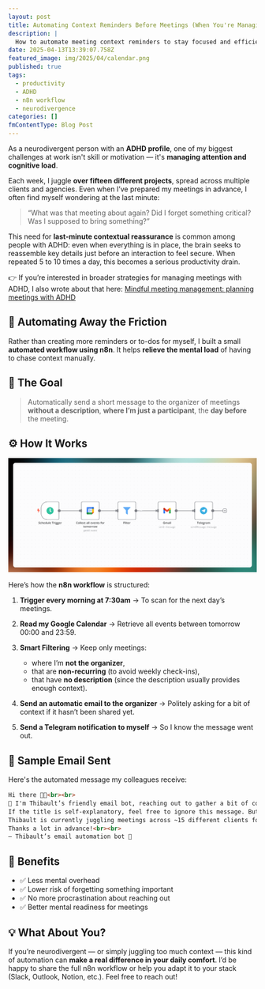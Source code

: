 ```yaml
---
layout: post
title: Automating Context Reminders Before Meetings (When You're Managing 15 Projects with an ADHD Brain)
description: |
  How to automate meeting context reminders to stay focused and efficient, even with a packed schedule.
date: 2025-04-13T13:39:07.758Z
featured_image: img/2025/04/calendar.png
published: true
tags:
  - productivity
  - ADHD
  - n8n workflow
  - neurodivergence
categories: []
fmContentType: Blog Post
---
```


As a neurodivergent person with an **ADHD profile**, one of my biggest challenges at work isn't skill or motivation — it's **managing attention and cognitive load**.

Each week, I juggle **over fifteen different projects**, spread across multiple clients and agencies. Even when I’ve prepared my meetings in advance, I often find myself wondering at the last minute:
> “What was that meeting about again? Did I forget something critical? Was I supposed to bring something?”

This need for **last-minute contextual reassurance** is common among people with ADHD: even when everything is in place, the brain seeks to reassemble key details just before an interaction to feel secure. When repeated 5 to 10 times a day, this becomes a serious productivity drain.

👉 If you’re interested in broader strategies for managing meetings with ADHD, I also wrote about that here: [Mindful meeting management: planning meetings with ADHD](https://thibaultmilan.com/blog/2024/11/21/mindful-meeting-management-planning-meeting-with-adhd/)

## 🤖 Automating Away the Friction

Rather than creating more reminders or to-dos for myself, I built a small **automated workflow using n8n**.
It helps **relieve the mental load** of having to chase context manually.

## 🎯 The Goal

> Automatically send a short message to the organizer of meetings **without a description**, **where I’m just a participant**, the **day before** the meeting.

## ⚙️ How It Works

[![Picture of my workflow](/img/2025/04/Screenshot-2025-04-13-16.37.47.png)](/img/2025/04/Screenshot-2025-04-13-16.37.47.png)

Here’s how the **n8n workflow** is structured:

1. **Trigger every morning at 7:30am**
   → To scan for the next day’s meetings.

2. **Read my Google Calendar**
   → Retrieve all events between tomorrow 00:00 and 23:59.

3. **Smart Filtering**
   → Keep only meetings:
   - where I’m **not the organizer**,
   - that are **non-recurring** (to avoid weekly check-ins),
   - that have **no description** (since the description usually provides enough context).

4. **Send an automatic email to the organizer**
   → Politely asking for a bit of context if it hasn’t been shared yet.

5. **Send a Telegram notification to myself**
   → So I know the message went out.

## 📧 Sample Email Sent

Here's the automated message my colleagues receive:

```html
Hi there 👋🏻<br><br>
🤖 I'm Thibault’s friendly email bot, reaching out to gather a bit of context about our upcoming meeting — it seems there’s no description provided.<br><br>
If the title is self-explanatory, feel free to ignore this message. But if it’s just a project or client name, a short overview would be super helpful 🙏<br><br>
Thibault is currently juggling meetings across ~15 different clients for various agencies, so a quick reminder of what this one’s about would make his prep much smoother ✨<br><br>
Thanks a lot in advance!<br><br>
– Thibault’s email automation bot 🤖
```

## 🎁 Benefits

- ✅ Less mental overhead
- ✅ Lower risk of forgetting something important
- ✅ No more procrastination about reaching out
- ✅ Better mental readiness for meetings

## 💡 What About You?

If you’re neurodivergent — or simply juggling too much context — this kind of automation can **make a real difference in your daily comfort**.
I’d be happy to share the full n8n workflow or help you adapt it to your stack (Slack, Outlook, Notion, etc.). Feel free to reach out!
